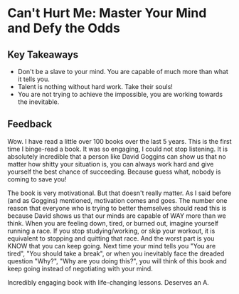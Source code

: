# Can't Hurt Me: Master Your Mind and Defy the Odds

## Key Takeaways
- Don't be a slave to your mind. You are capable of much more than what it tells you.
- Talent is nothing without hard work. Take their souls!
- You are not trying to achieve the impossible, you are working towards the inevitable.

## Feedback
Wow. I have read a little over 100 books over the last 5 years. This is the first time I binge-read a book. It was so engaging, I could not stop listening. It is absolutely incredible that a
person like David Goggins can show us that no matter how shitty your situation is, you can always work hard and give yourself the best chance of succeeding. Because guess what, nobody is coming to save you!

The book is very motivational. But that doesn't really matter. As I said before (and as Goggins) mentioned, motivation comes and goes. The number one reason that everyone who is trying to better themselves should read this 
is because David shows us that our minds are capable of WAY more than we think. When you are feeling down, tired, or burned out, imagine yourself running a race. If you stop studying/working, or skip your workout,
it is equivalent to stopping and quitting that race. And the worst part is you KNOW that you can keep going. Next time your mind tells you "You are tired", "You should take a break", or when you inevitably face the dreaded
question "Why?", "Why are you doing this?", you will think of this book and keep going instead of negotiating with your mind.

Incredibly engaging book with life-changing lessons. Deserves an A.
